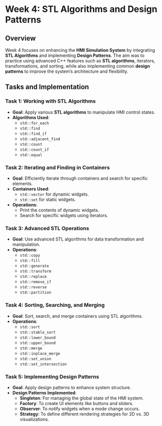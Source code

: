 # Week 4: STL Algorithms and Design Patterns

## Overview
Week 4 focuses on enhancing the **HMI Simulation System** by integrating **STL Algorithms** and implementing **Design Patterns**. The aim was to practice using advanced C++ features such as **STL algorithms**, iterators, transformations, and sorting, while also implementing common **design patterns** to improve the system’s architecture and flexibility.

## Tasks and Implementation

### Task 1: Working with STL Algorithms
- **Goal**: Apply various **STL algorithms** to manipulate HMI control states.
- **Algorithms Used**:
  - `std::for_each`
  - `std::find`
  - `std::find_if`
  - `std::adjacent_find`
  - `std::count`
  - `std::count_if`
  - `std::equal`

### Task 2: Iterating and Finding in Containers
- **Goal**: Efficiently iterate through containers and search for specific elements.
- **Containers Used**:
  - `std::vector` for dynamic widgets.
  - `std::set` for static widgets.
- **Operations**:
  - Print the contents of dynamic widgets.
  - Search for specific widgets using iterators.

### Task 3: Advanced STL Operations
- **Goal**: Use advanced STL algorithms for data transformation and manipulation.
- **Operations**:
  - `std::copy`
  - `std::fill`
  - `std::generate`
  - `std::transform`
  - `std::replace`
  - `std::remove_if`
  - `std::reverse`
  - `std::partition`

### Task 4: Sorting, Searching, and Merging
- **Goal**: Sort, search, and merge containers using STL algorithms.
- **Operations**:
  - `std::sort`
  - `std::stable_sort`
  - `std::lower_bound`
  - `std::upper_bound`
  - `std::merge`
  - `std::inplace_merge`
  - `std::set_union`
  - `std::set_intersection`

### Task 5: Implementing Design Patterns
- **Goal**: Apply design patterns to enhance system structure.
- **Design Patterns Implemented**:
  - **Singleton**: For managing the global state of the HMI system.
  - **Factory**: To create UI elements like buttons and sliders.
  - **Observer**: To notify widgets when a mode change occurs.
  - **Strategy**: To define different rendering strategies for 2D vs. 3D visualizations.
